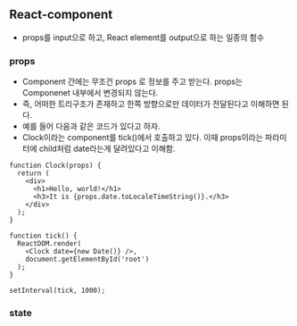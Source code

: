 ## React-component
- props를 input으로 하고, React element를 output으로 하는 일종의 함수

### props
- Component 간에는 무조건 props 로 정보를 주고 받는다. props는 Componenet 내부에서 변경되지 않는다.
- 즉, 어떠한 트리구조가 존재하고 한쪽 방향으로만 데이터가 전달된다고 이해하면 된다.
- 예를 들어 다음과 같은 코드가 있다고 하자.
- Clock이라는 component를 tick()에서 호출하고 있다. 이때 props이라는 파라미터에 child처럼 date라는게 달려있다고 이해함.

```
function Clock(props) {
  return (
    <div>
      <h1>Hello, world!</h1>
      <h3>It is {props.date.toLocaleTimeString()}.</h3>
    </div>
  );
}

function tick() {
  ReactDOM.render(
    <Clock date={new Date()} />,
    document.getElementById('root')
  );
}

setInterval(tick, 1000);
```

### state

